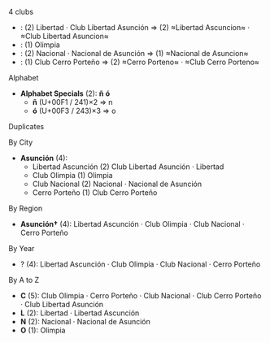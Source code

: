 4 clubs

-  : (2) Libertad · Club Libertad Asunción ⇒ (2) ≈Libertad Ascuncion≈ · ≈Club Libertad Asuncion≈
-  : (1) Olimpia
-  : (2) Nacional · Nacional de Asunción ⇒ (1) ≈Nacional de Asuncion≈
-  : (1) Club Cerro Porteño ⇒ (2) ≈Cerro Porteno≈ · ≈Club Cerro Porteno≈




Alphabet

- **Alphabet Specials** (2):  **ñ**  **ó** 
  - **ñ** (U+00F1 / 241)×2 ⇒ n
  - **ó** (U+00F3 / 243)×3 ⇒ o




Duplicates





By City

- **Asunción** (4): 
  - Libertad Ascunción  (2) Club Libertad Asunción · Libertad
  - Club Olimpia  (1) Olimpia
  - Club Nacional  (2) Nacional · Nacional de Asunción
  - Cerro Porteño  (1) Club Cerro Porteño




By Region

- **Asunción†** (4):   Libertad Ascunción · Club Olimpia · Club Nacional · Cerro Porteño




By Year

- ? (4):   Libertad Ascunción · Club Olimpia · Club Nacional · Cerro Porteño






By A to Z

- **C** (5): Club Olimpia · Cerro Porteño · Club Nacional · Club Cerro Porteño · Club Libertad Asunción
- **L** (2): Libertad · Libertad Ascunción
- **N** (2): Nacional · Nacional de Asunción
- **O** (1): Olimpia




